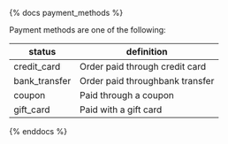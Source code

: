 {% docs payment_methods %}

Payment methods are one of the following:

| status         | definition                                                 |
|----------------|------------------------------------------------------------|
| credit_card         | Order paid through credit card                     |     
| bank_transfer  | Order paid throughbank transfer     |   
| coupon      | Paid through a coupon                        |
| gift_card | Paid with a gift card  |


{% enddocs %}
